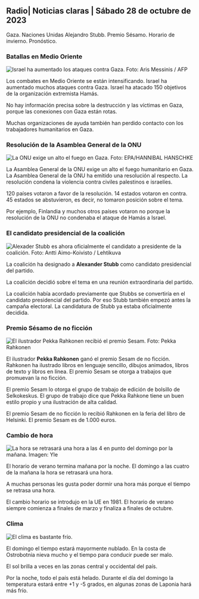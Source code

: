 ## Radio\| Noticias claras \| Sábado 28 de octubre de 2023

Gaza. Naciones Unidas Alejandro Stubb. Premio Sésamo. Horario de invierno. Pronóstico.

### Batallas en Medio Oriente

![Israel ha aumentado los ataques contra Gaza. Foto: Aris Messinis / AFP](https://images.cdn.yle.fi/image/upload/c_crop,h_2880,w_5120,x_0,y_531/ar_1.7777777777777777,c_fill,g_faces,h_675,w_1200/dpr_1.0/q_auto:eco/f_auto/fl_lossy/v1698410872/39-1192351653bb10bf0b47)

Los combates en Medio Oriente se están intensificando. Israel ha aumentado muchos ataques contra Gaza. Israel ha atacado 150 objetivos de la organización extremista Hamás.

No hay información precisa sobre la destrucción y las víctimas en Gaza, porque las conexiones con Gaza están rotas.

Muchas organizaciones de ayuda también han perdido contacto con los trabajadores humanitarios en Gaza.

### Resolución de la Asamblea General de la ONU

![La ONU exige un alto el fuego en Gaza. Foto: EPA/HANNIBAL HANSCHKE](https://images.cdn.yle.fi/image/upload/c_crop,h_3150,w_5600,x_0,y_268/ar_1.7777777777777777,c_fill,g_faces,h_675,w_1200/dpr_1.0/q_auto:eco/f_auto/fl_lossy/v1698499380/39-1192714653d0ab7d4d4c)

La Asamblea General de la ONU exige un alto el fuego humanitario en Gaza. La Asamblea General de la ONU ha emitido una resolución al respecto. La resolución condena la violencia contra civiles palestinos e israelíes.

120 países votaron a favor de la resolución. 14 estados votaron en contra. 45 estados se abstuvieron, es decir, no tomaron posición sobre el tema.

Por ejemplo, Finlandia y muchos otros países votaron no porque la resolución de la ONU no condenaba el ataque de Hamás a Israel.

### El candidato presidencial de la coalición

![Alexader Stubb es ahora oficialmente el candidato a presidente de la coalición. Foto: Antti Aimo-Koivisto / Lehtikuva](https://images.cdn.yle.fi/image/upload/c_crop,h_2880,w_5120,x_0,y_287/ar_1.7777777777777777,c_fill,g_faces,h_675,w_1200/dpr_1.0/q_auto:eco/f_auto/fl_lossy/v1698494219/39-1192698653cf6c267686)

La coalición ha designado a **Alexander Stubb** como candidato presidencial del partido.

La coalición decidió sobre el tema en una reunión extraordinaria del partido.

La coalición había acordado previamente que Stubbs se convertiría en el candidato presidencial del partido. Por eso Stubb también empezó antes la campaña electoral. La candidatura de Stubb ya estaba oficialmente decidida.

### Premio Sésamo de no ficción

![El ilustrador Pekka Rahkonen recibió el premio Sesam. Foto: Pekka Rahkonen](https://images.cdn.yle.fi/image/upload/c_crop,h_861,w_1531,x_2,y_65/ar_1.7777777777777777,c_fill,g_faces,h_675,w_1200/dpr_1.0/q_auto:eco/f_auto/fl_lossy/v1698504762/39-1192741653d1f5e2611a)

El ilustrador **Pekka Rahkonen** ganó el premio Sesam de no ficción. Rahkonen ha ilustrado libros en lenguaje sencillo, dibujos animados, libros de texto y libros en línea. El premio Sesam se otorga a trabajos que promuevan la no ficción.

El premio Sesam lo otorga el grupo de trabajo de edición de bolsillo de Selkokeskus. El grupo de trabajo dice que Pekka Rahkone tiene un buen estilo propio y una ilustración de alta calidad.

El premio Sesam de no ficción lo recibió Rahkonen en la feria del libro de Helsinki. El premio Sesam es de 1.000 euros.

### Cambio de hora

![La hora se retrasará una hora a las 4 en punto del domingo por la mañana. Imagen: Yle](https://images.cdn.yle.fi/image/upload/c_crop,h_900,w_1600,x_0,y_0/ar_1.7777777777777777,c_fill,g_faces,h_675,w_1200/dpr_1.0/q_auto:eco/f_auto/fl_lossy/v1603530654/14-svyle-6142553197327452bd)

El horario de verano termina mañana por la noche. El domingo a las cuatro de la mañana la hora se retrasará una hora.

A muchas personas les gusta poder dormir una hora más porque el tiempo se retrasa una hora.

El cambio horario se introdujo en la UE en 1981. El horario de verano siempre comienza a finales de marzo y finaliza a finales de octubre.

### Clima

![El clima es bastante frío.](https://images.cdn.yle.fi/image/upload/c_crop,h_1080,w_1919,x_0,y_0/ar_1.7777777777777777,c_fill,g_faces,h_675,w_1200/dpr_1.0/q_auto:eco/f_auto/fl_lossy/v1698504972/39-1192742653d20d3625ce)

El domingo el tiempo estará mayormente nublado. En la costa de Ostrobotnia nieva mucho y el tiempo para conducir puede ser malo.

El sol brilla a veces en las zonas central y occidental del país.

Por la noche, todo el país está helado. Durante el día del domingo la temperatura estará entre +1 y -5 grados, en algunas zonas de Laponia hará más frío.
